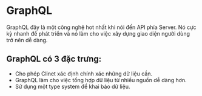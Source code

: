 # GraphQL 

GraphQL đây là một công nghệ hot nhất khi nói đến API phía Server. Nó cực kỳ nhanh để phát triển và nó làm cho việc xây dựng giao diện người dùng trở nên dễ dàng.

## GraphQL có 3 đặc trưng:
- Cho phép Clinet xác định chính xác những dữ liệu cần.
- GraphQL làm cho việc tổng hợp dữ liệu từ nhiều nguồn dễ dàng hơn.
- Sử dụng một type system để khai báo dữ liệu.